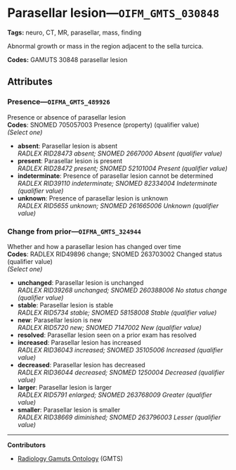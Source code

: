 # Parasellar lesion—`OIFM_GMTS_030848`

**Tags:** neuro, CT, MR, parasellar, mass, finding

Abnormal growth or mass in the region adjacent to the sella turcica.

**Codes:** GAMUTS 30848 parasellar lesion

## Attributes

### Presence—`OIFMA_GMTS_489926`

Presence or absence of parasellar lesion  
**Codes**: SNOMED 705057003 Presence (property) (qualifier value)  
*(Select one)*

- **absent**: Parasellar lesion is absent  
_RADLEX RID28473 absent; SNOMED 2667000 Absent (qualifier value)_
- **present**: Parasellar lesion is present  
_RADLEX RID28472 present; SNOMED 52101004 Present (qualifier value)_
- **indeterminate**: Presence of parasellar lesion cannot be determined  
_RADLEX RID39110 indeterminate; SNOMED 82334004 Indeterminate (qualifier value)_
- **unknown**: Presence of parasellar lesion is unknown  
_RADLEX RID5655 unknown; SNOMED 261665006 Unknown (qualifier value)_

### Change from prior—`OIFMA_GMTS_324944`

Whether and how a parasellar lesion has changed over time  
**Codes**: RADLEX RID49896 change; SNOMED 263703002 Changed status (qualifier value)  
*(Select one)*

- **unchanged**: Parasellar lesion is unchanged  
_RADLEX RID39268 unchanged; SNOMED 260388006 No status change (qualifier value)_
- **stable**: Parasellar lesion is stable  
_RADLEX RID5734 stable; SNOMED 58158008 Stable (qualifier value)_
- **new**: Parasellar lesion is new  
_RADLEX RID5720 new; SNOMED 7147002 New (qualifier value)_
- **resolved**: Parasellar lesion seen on a prior exam has resolved  
- **increased**: Parasellar lesion has increased  
_RADLEX RID36043 increased; SNOMED 35105006 Increased (qualifier value)_
- **decreased**: Parasellar lesion has decreased  
_RADLEX RID36044 decreased; SNOMED 1250004 Decreased (qualifier value)_
- **larger**: Parasellar lesion is larger  
_RADLEX RID5791 enlarged; SNOMED 263768009 Greater (qualifier value)_
- **smaller**: Parasellar lesion is smaller  
_RADLEX RID38669 diminished; SNOMED 263796003 Lesser (qualifier value)_

---

**Contributors**

- [Radiology Gamuts Ontology](https://gamuts.net/) (GMTS)